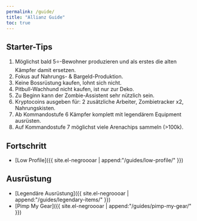 ```yaml
---
permalink: /guide/
title: "Allianz Guide"
toc: true
---
```


## Starter-Tips

1. Möglichst bald 5:star:-Bewohner produzieren und als erstes die alten Kämpfer damit ersetzen.
2. Fokus auf Nahrungs- & Bargeld-Produktion.
3. Keine Bossrüstung kaufen, lohnt sich nicht.
4. Pitbull-Wachhund nicht kaufen, ist nur zur Deko.
5. Zu Beginn kann der Zombie-Assistent sehr nützlich sein.
6. Kryptocoins ausgeben für: 2 zusätzliche Arbeiter, Zombietracker x2, Nahrungskisten.
7. Ab Kommandostufe 6 Kämpfer komplett mit legendärem Equipment ausrüsten.
8. Auf Kommandostufe 7 möglichst viele Arenachips sammeln (>100k).



## Fortschritt

* [Low Profile]({{ site.el-negroooar | append:"/guides/low-profile/" }})

## Ausrüstung

* [Legendäre Ausrüstung]({{ site.el-negroooar | append:"/guides/legendary-items/" }})
* [Pimp My Gear]({{ site.el-negroooar | append:"/guides/pimp-my-gear/" }})
